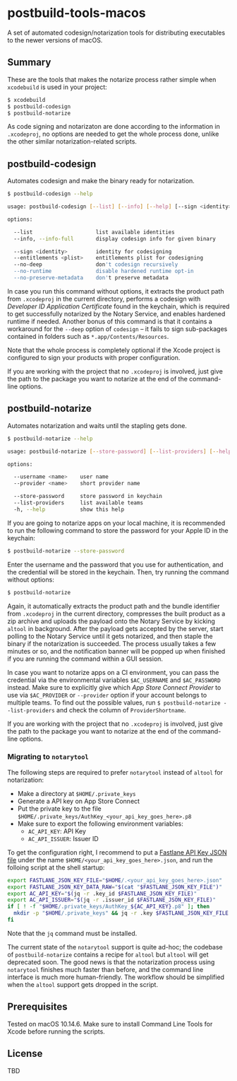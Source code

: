 # postbuild-tools-macos

A set of automated codesign/notarization tools for distributing executables to the newer versions of macOS.

## Summary

These are the tools that makes the notarize process rather simple when `xcodebuild` is used in your project:

```sh
$ xcodebuild
$ postbuild-codesign
$ postbuild-notarize
```

As code signing and notarizaton are done according to the information in `.xcodeproj`, no options are needed to get the whole process done, unlike the other similar notarization-related scripts.

## postbuild-codesign

Automates codesign and make the binary ready for notarization.

```sh
$ postbuild-codesign --help
```

```sh
usage: postbuild-codesign [--list] [--info] [--help] [--sign <identity>] [--entitlements <plist>] [--no-deep] [--no-runtime] [--no-preserve-metadata] [package-path]

options:

  --list                    list available identities
  --info, --info-full       display codesign info for given binary

  --sign <identity>         identity for codesigning
  --entitlements <plist>    entitlements plist for codesigning
  --no-deep                 don't codesign recursively
  --no-runtime              disable hardened runtime opt-in
  --no-preserve-metadata    don't preserve metadata
```

In case you run this command without options, it extracts the product path from `.xcodeproj` in the current directory, performs a codesign with *Developer ID Application Certificate* found in the keychain, which is required to get successfully notarized by the Notary Service, and enables hardened runtime if needed. Another bonus of this command is that it contains a workaround for the `--deep` option of `codesign` – it fails to sign sub-packages contained in folders such as `*.app/Contents/Resources`.

Note that the whole process is completely optional if the Xcode project is configured to sign your products with proper configuration.

If you are working with the project that no `.xcodeproj` is involved, just give the path to the package you want to notarize at the end of the command-line options.

## postbuild-notarize

Automates notarization and waits until the stapling gets done.

```sh
$ postbuild-notarize --help
```

```sh
usage: postbuild-notarize [--store-password] [--list-providers] [--help] [package-path]

options:

  --username <name>    user name
  --provider <name>    short provider name

  --store-password     store password in keychain
  --list-providers     list available teams
  -h, --help           show this help
```

If you are going to notarize apps on your local machine, it is recommended to run the following command to store the password for your Apple ID in the keychain:

```sh
$ postbuild-notarize --store-password
```

Enter the username and the password that you use for authentication, and the credential will be stored in the keychain. Then, try running the command without options:

```sh
$ postbuild-notarize
```

Again, it automatically extracts the product path and the bundle identifier from `.xcodeproj` in the current directory, compresses the built product as a zip archive and uploads the payload onto the Notary Service by kicking `altool` in background. After the payload gets accepted by the server, start polling to the Notary Service until it gets notarized, and then staple the binary if the notarization is succeeded. The process usually takes a few minutes or so, and the notification banner will be popped up when finished if you are running the command within a GUI session.

In case you want to notarize apps on a CI environment, you can pass the credential via the environmental variables `$AC_USERNAME` and `$AC_PASSWORD` instead. Make sure to explicitly give which *App Store Connect Provider* to use via `$AC_PROVIDER` or `--provider` option if your account belongs to multiple teams. To find out the possible values, run `$ postbuild-notarize --list-providers` and check the column of `ProviderShortname`.

If you are working with the project that no `.xcodeproj` is involved, just give the path to the package you want to notarize at the end of the command-line options.

### Migrating to `notarytool`

The following steps are required to prefer `notarytool` instead of `altool` for notarization:

- Make a directory at `$HOME/.private_keys`
- Generate a API key on App Store Connect
- Put the private key to the file `$HOME/.private_keys/AuthKey_<your_api_key_goes_here>.p8`
- Make sure to export the following environment variables:
  - `AC_API_KEY`: API Key
  - `AC_API_ISSUER`: Issuer ID

To get the configuration right, I recommend to put a [Fastlane API Key JSON file](https://docs.fastlane.tools/app-store-connect-api#using-fastlane-api-key-json-file) under the name `$HOME/<your_api_key_goes_here>.json`, and run the folloing script at the shell startup:

```sh
export FASTLANE_JSON_KEY_FILE="$HOME/.<your_api_key_goes_here>.json"
export FASTLANE_JSON_KEY_DATA_RAW="$(cat "$FASTLANE_JSON_KEY_FILE")"
export AC_API_KEY="$(jq -r .key_id $FASTLANE_JSON_KEY_FILE)"
export AC_API_ISSUER="$(jq -r .issuer_id $FASTLANE_JSON_KEY_FILE)"
if [ ! -f "$HOME/.private_keys/AuthKey_${AC_API_KEY}.p8" ]; then
  mkdir -p "$HOME/.private_keys" && jq -r .key $FASTLANE_JSON_KEY_FILE > "$HOME/.private_keys/AuthKey_${AC_API_KEY}.p8"
fi
```

Note that the `jq` command must be installed.

The current state of the `notarytool` support is quite ad-hoc; the codebase of `postbuild-notarize` contains a recipe for `altool` but `altool` will get deprecated soon. The good news is that the notarization process using `notarytool` finishes much faster than before, and the command line interface is much more human-friendly. The workflow should be simplified when the `altool` support gets dropped in the script.

## Prerequisites

Tested on macOS 10.14.6. Make sure to install Command Line Tools for Xcode before running the scripts.

## License

TBD
